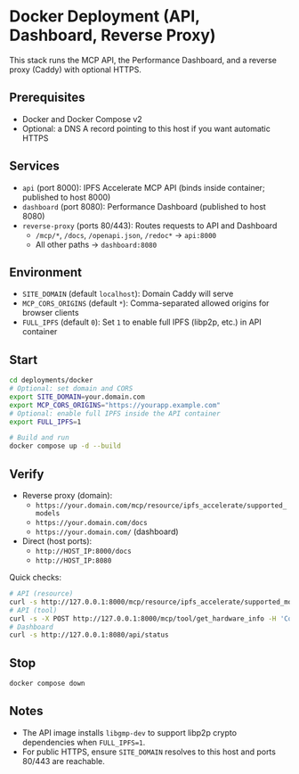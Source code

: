 # Docker Deployment (API, Dashboard, Reverse Proxy)

This stack runs the MCP API, the Performance Dashboard, and a reverse proxy (Caddy) with optional HTTPS.

## Prerequisites
- Docker and Docker Compose v2
- Optional: a DNS A record pointing to this host if you want automatic HTTPS

## Services
- `api` (port 8000): IPFS Accelerate MCP API (binds inside container; published to host 8000)
- `dashboard` (port 8080): Performance Dashboard (published to host 8080)
- `reverse-proxy` (ports 80/443): Routes requests to API and Dashboard
  - `/mcp/*`, `/docs`, `/openapi.json`, `/redoc*` → `api:8000`
  - All other paths → `dashboard:8080`

## Environment
- `SITE_DOMAIN` (default `localhost`): Domain Caddy will serve
- `MCP_CORS_ORIGINS` (default `*`): Comma-separated allowed origins for browser clients
- `FULL_IPFS` (default `0`): Set `1` to enable full IPFS (libp2p, etc.) in API container

## Start
```bash
cd deployments/docker
# Optional: set domain and CORS
export SITE_DOMAIN=your.domain.com
export MCP_CORS_ORIGINS="https://yourapp.example.com"
# Optional: enable full IPFS inside the API container
export FULL_IPFS=1

# Build and run
docker compose up -d --build
```

## Verify
- Reverse proxy (domain):
  - `https://your.domain.com/mcp/resource/ipfs_accelerate/supported_models`
  - `https://your.domain.com/docs`
  - `https://your.domain.com/` (dashboard)
- Direct (host ports):
  - `http://HOST_IP:8000/docs`
  - `http://HOST_IP:8080`

Quick checks:
```bash
# API (resource)
curl -s http://127.0.0.1:8000/mcp/resource/ipfs_accelerate/supported_models | head
# API (tool)
curl -s -X POST http://127.0.0.1:8000/mcp/tool/get_hardware_info -H 'Content-Type: application/json' -d '{}'
# Dashboard
curl -s http://127.0.0.1:8080/api/status
```

## Stop
```bash
docker compose down
```

## Notes
- The API image installs `libgmp-dev` to support libp2p crypto dependencies when `FULL_IPFS=1`.
- For public HTTPS, ensure `SITE_DOMAIN` resolves to this host and ports 80/443 are reachable.